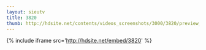 ```yaml
---
layout: sieutv
title: 3820
thumb: http://hdsite.net/contents/videos_screenshots/3000/3820/preview_360p.mp4.jpg
---
```

{% include iframe src='http://hdsite.net/embed/3820' %}
 
